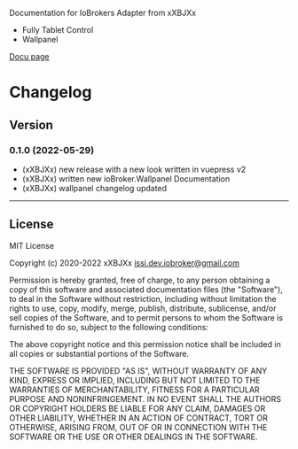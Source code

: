 Documentation for IoBrokers Adapter from xXBJXx

* Fully Tablet Control
* Wallpanel

[Docu page](https://xxbjxx.github.io/)


# Changelog

## Version

### 0.1.0 (2022-05-29)
* (xXBJXx) new release with a new look written in vuepress v2
* (xXBJXx) written new ioBroker.Wallpanel Documentation
* (xXBJXx) wallpanel changelog updated


----
## License
MIT License

Copyright (c) 2020-2022 xXBJXx <issi.dev.iobroker@gmail.com>

Permission is hereby granted, free of charge, to any person obtaining a copy
of this software and associated documentation files (the "Software"), to deal
in the Software without restriction, including without limitation the rights
to use, copy, modify, merge, publish, distribute, sublicense, and/or sell
copies of the Software, and to permit persons to whom the Software is
furnished to do so, subject to the following conditions:

The above copyright notice and this permission notice shall be included in all
copies or substantial portions of the Software.

THE SOFTWARE IS PROVIDED "AS IS", WITHOUT WARRANTY OF ANY KIND, EXPRESS OR
IMPLIED, INCLUDING BUT NOT LIMITED TO THE WARRANTIES OF MERCHANTABILITY,
FITNESS FOR A PARTICULAR PURPOSE AND NONINFRINGEMENT. IN NO EVENT SHALL THE
AUTHORS OR COPYRIGHT HOLDERS BE LIABLE FOR ANY CLAIM, DAMAGES OR OTHER
LIABILITY, WHETHER IN AN ACTION OF CONTRACT, TORT OR OTHERWISE, ARISING FROM,
OUT OF OR IN CONNECTION WITH THE SOFTWARE OR THE USE OR OTHER DEALINGS IN THE
SOFTWARE.
